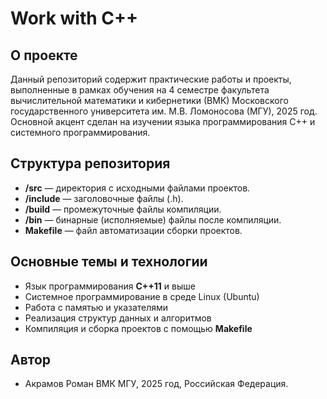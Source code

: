 # Work with C++

## О проекте

Данный репозиторий содержит практические работы и проекты, выполненные в рамках обучения на 4 семестре факультета вычислительной математики и кибернетики (ВМК) Московского государственного университета им. М.В. Ломоносова (МГУ), 2025 год. Основной акцент сделан на изучении языка программирования C++ и системного программирования.

## Структура репозитория

* **/src** — директория с исходными файлами проектов.
* **/include** — заголовочные файлы (.h).
* **/build** — промежуточные файлы компиляции.
* **/bin** — бинарные (исполняемые) файлы после компиляции.
* **Makefile** — файл автоматизации сборки проектов.

## Основные темы и технологии

* Язык программирования **C++11** и выше
* Системное программирование в среде Linux (Ubuntu)
* Работа с памятью и указателями
* Реализация структур данных и алгоритмов
* Компиляция и сборка проектов с помощью **Makefile**

## Автор

* Акрамов Роман ВМК МГУ, 2025 год, Российская Федерация.
